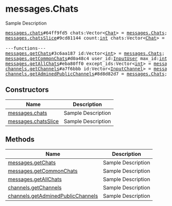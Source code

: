 # messages.Chats

Sample Description

<pre>
<a href="../constructor/messages.chats.md">messages.chats</a>#64ff9fd5 chats:Vector&lt;<a href="../type/Chat.md">Chat</a>&gt; = <a href="../type/messages.Chats.md">messages.Chats</a>;
<a href="../constructor/messages.chatsSlice.md">messages.chatsSlice</a>#9cd81144 count:<a href="../type/int.md">int</a> chats:Vector&lt;<a href="../type/Chat.md">Chat</a>&gt; = <a href="../type/messages.Chats.md">messages.Chats</a>;

---functions---
<a href="../method/messages.getChats.md">messages.getChats</a>#3c6aa187 id:Vector&lt;<a href="../type/int.md">int</a>&gt; = <a href="../type/messages.Chats.md">messages.Chats</a>;
<a href="../method/messages.getCommonChats.md">messages.getCommonChats</a>#d0a48c4 user_id:<a href="../type/InputUser.md">InputUser</a> max_id:<a href="../type/int.md">int</a> limit:<a href="../type/int.md">int</a> = <a href="../type/messages.Chats.md">messages.Chats</a>;
<a href="../method/messages.getAllChats.md">messages.getAllChats</a>#eba80ff0 except_ids:Vector&lt;<a href="../type/int.md">int</a>&gt; = <a href="../type/messages.Chats.md">messages.Chats</a>;
<a href="../method/channels.getChannels.md">channels.getChannels</a>#a7f6bbb id:Vector&lt;<a href="../type/InputChannel.md">InputChannel</a>&gt; = <a href="../type/messages.Chats.md">messages.Chats</a>;
<a href="../method/channels.getAdminedPublicChannels.md">channels.getAdminedPublicChannels</a>#8d8d82d7 = <a href="../type/messages.Chats.md">messages.Chats</a>;
</pre>

## Constructors

| Name | Description |
|------|-------------|
| [messages.chats](../constructor/messages.chats.md) | Sample Description |
| [messages.chatsSlice](../constructor/messages.chatsSlice.md) | Sample Description |

## Methods

| Name | Description |
|------|-------------|
| [messages.getChats](../method/messages.getChats.md) | Sample Description |
| [messages.getCommonChats](../method/messages.getCommonChats.md) | Sample Description |
| [messages.getAllChats](../method/messages.getAllChats.md) | Sample Description |
| [channels.getChannels](../method/channels.getChannels.md) | Sample Description |
| [channels.getAdminedPublicChannels](../method/channels.getAdminedPublicChannels.md) | Sample Description |
